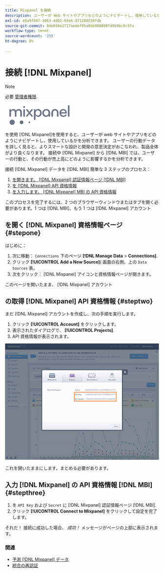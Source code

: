 ```yaml
---
title: Mixpanel を接続
description: ユーザーが Web サイトやアプリをどのようにナビゲートし、使用しているかを分析する方法について説明します。
exl-id: e6a9f08f-1063-4d92-93e6-971280239fdb
source-git-commit: 8de036e2717aedef95a8bb908898fd9b9bc9c3fa
workflow-type: tm+mt
source-wordcount: '255'
ht-degree: 0%

---
```


# 接続 [!DNL Mixpanel]

>[!NOTE]
>
>必要 [管理者権限](../../../administrator/user-management/user-management.md).

![](../../../assets/Mixpanel_logo.png)

を使用 [!DNL Mixpanel]を使用すると、ユーザーが web サイトやアプリをどのようにナビゲートし、使用しているかを分析できます。 ユーザーの行動データを詳しく見ると、よりスマートな設計と開発の意思決定がおこなわれ、製品全体がより良くなります。 接続中 [!DNL Mixpanel] から [!DNL MBI] では、ユーザーの行動と、その行動が売上高にどのように影響するかを分析できます。

接続 [!DNL Mixpanel] データを [!DNL MBI] 簡単な 3 ステップのプロセス：

1. [を開きます。 [!DNL Mixpanel] 認証情報ページ [!DNL MBI]](#stepone)
1. [を [!DNL Mixpanel] API 資格情報](#steptwo)
1. [を入力します。 [!DNL Mixpanel] MBI の API 資格情報](#stepthree)

このプロセスを完了するには、2 つのブラウザーウィンドウまたはタブを開く必要があります。1 つは [!DNL MBI]、もう 1 つは [!DNL Mixpanel] アカウント

## を開く [!DNL Mixpanel] 資格情報ページ {#stepone}

はじめに：

1. 次に移動： `Connections` 下のページ **[!DNL Manage Data** > **Connections]**.
1. クリック **[!UICONTROL Add a New Source]**( 画面の右側、上の `Data Sources` 表。
1. 次をクリック： [!DNL Mixpanel] アイコンと資格情報ページが開きます。

このページを開いたまま、 [!DNL Mixpanel] アカウント

## の取得 [!DNL Mixpanel] API 資格情報 {#steptwo}

まだ [!DNL Mixpanel] アカウントを作成し、次の手順を実行します。

1. クリック **[!UICONTROL Account]** をクリックします。
1. 表示されたダイアログで、 **[!UICONTROL Projects]**.
1. API 資格情報が表示されます。

![Mixpanel API 資格情報の取得](../../../assets/Mixpanel_API_creds.png)

これを開いたままにします。まとめる必要があります。

## 入力 [!DNL Mixpanel] の API 資格情報 [!DNL MBI] {#stepthree}

1. を `API Key` および `Secret` に [!DNL Mixpanel] 認証情報ページ [!DNL MBI].
1. クリック **[!UICONTROL Connect to Mixpanel]** をクリックして設定を完了します。

それだ！ 接続に成功した場合、 _成功！_ メッセージがページの上部に表示されます。

### 関連

* [予測 [!DNL Mixpanel] データ](../integrations/mixpanel-data.md)
* [統合の再認証](https://experienceleague.adobe.com/docs/commerce-knowledge-base/kb/how-to/mbi-reauthenticating-integrations.html?lang=en)
